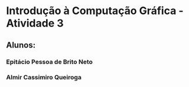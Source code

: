 # Introdução à Computação Gráfica - Atividade 3
<h2><b>Alunos:</b></h2>

<h3>Epitácio Pessoa de Brito Neto</h3>

<h3>Almir Cassimiro Queiroga</h3>
